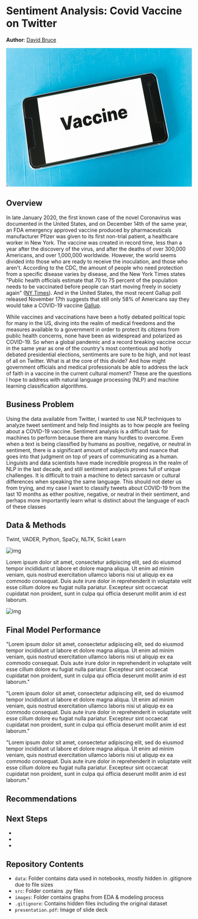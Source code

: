 # Sentiment Analysis: Covid Vaccine on Twitter
**Author**: [David Bruce](mailto:david.bruce14@gmail.com)

<img src="./images/unsplash_winkler.jpg" width="875" height="375" />

## Overview
In late January 2020, the first known case of the novel Coronavirus was documented in the United States, and on December 14th of the same year, an FDA emergency approved vaccine produced by pharmaceuticals manufacturer Pfizer was given to its first non-trial patient, a healthcare worker in New York. The vaccine was created in record time, less than a year after the discovery of the virus, and after the deaths of over 300,000 Americans, and over 1,000,000 worldwide. However, the world seems divided into those who are ready to receive the inoculation, and those who aren't. According to the CDC, the amount of people who need protection from a specific disease varies by disease, and the New York Times states "Public health officials estimate that 70 to 75 percent of the population needs to be vaccinated before people can start moving freely in society again" ([NY Times](https://www.nytimes.com/2020/12/14/well/live/covid-vaccine-questions.html#link-4355ea14)). And in the United States, the most recent Gallup poll released November 17th suggests that still only 58% of Americans say they would take a COVID-19 vaccine [Gallup](https://news.gallup.com/poll/325208/americans-willing-covid-vaccine.aspx). 

While vaccines and vaccinations have been a hotly debated political topic for many in the US, diving into the realm of medical freedoms and the measures available to a government in order to protect its citizens from public health concerns, none have been as widespread and polarized as COVID-19. So when a global pandemic and a record breaking vaccine occur in the same year as one of the country's most contentious and hotly debated presidential elections, sentiments are sure to be high, and not least of all on Twitter. What is at the core of this divide? And how might government officials and medical professionals be able to address the lack of faith in a vaccine in the current cultural moment? These are the questions I hope to address with natural language processing (NLP) and machine learning classification algorithms.

## Business Problem

Using the data available from Twitter, I wanted to use NLP techniques to analyze tweet sentiment and help find insights as to how people are feeling about a COVID-19 vaccine. Sentiment analysis is a difficult task for machines to perform because there are many hurdles to overcome. Even when a text is being classified by humans as positive, negative, or neutral in sentiment, there is a significant amount of subjectivity and nuance that goes into that judgment on top of years of communicating as a human. Linguists and data scientists have made incredible progress in the realm of NLP in the last decade, and still sentiment analysis proves full of unique challenges. It is difficult to train a machine to detect sarcasm or cultural differences when speaking the same language. This should not deter us from trying, and my case I want to classify tweets about COVID-19 from the last 10 months as either positive, negative, or neutral in their sentiment, and perhaps more importantly learn what is distinct about the language of each of these classes

## Data & Methods

Twint, VADER, Python, SpaCy, NLTK, Scikit Learn

![img](./images/)

Lorem ipsum dolor sit amet, consectetur adipiscing elit, sed do eiusmod tempor incididunt ut labore et dolore magna aliqua. Ut enim ad minim veniam, quis nostrud exercitation ullamco laboris nisi ut aliquip ex ea commodo consequat. Duis aute irure dolor in reprehenderit in voluptate velit esse cillum dolore eu fugiat nulla pariatur. Excepteur sint occaecat cupidatat non proident, sunt in culpa qui officia deserunt mollit anim id est laborum.



![img](./visualizations/LA_Volume_of_Crime_Trend_boxplot.png)



## Final Model Performance

"Lorem ipsum dolor sit amet, consectetur adipiscing elit, sed do eiusmod tempor incididunt ut labore et dolore magna aliqua. Ut enim ad minim veniam, quis nostrud exercitation ullamco laboris nisi ut aliquip ex ea commodo consequat. Duis aute irure dolor in reprehenderit in voluptate velit esse cillum dolore eu fugiat nulla pariatur. Excepteur sint occaecat cupidatat non proident, sunt in culpa qui officia deserunt mollit anim id est laborum."

"Lorem ipsum dolor sit amet, consectetur adipiscing elit, sed do eiusmod tempor incididunt ut labore et dolore magna aliqua. Ut enim ad minim veniam, quis nostrud exercitation ullamco laboris nisi ut aliquip ex ea commodo consequat. Duis aute irure dolor in reprehenderit in voluptate velit esse cillum dolore eu fugiat nulla pariatur. Excepteur sint occaecat cupidatat non proident, sunt in culpa qui officia deserunt mollit anim id est laborum."

"Lorem ipsum dolor sit amet, consectetur adipiscing elit, sed do eiusmod tempor incididunt ut labore et dolore magna aliqua. Ut enim ad minim veniam, quis nostrud exercitation ullamco laboris nisi ut aliquip ex ea commodo consequat. Duis aute irure dolor in reprehenderit in voluptate velit esse cillum dolore eu fugiat nulla pariatur. Excepteur sint occaecat cupidatat non proident, sunt in culpa qui officia deserunt mollit anim id est laborum."

## Recommendations


## Next Steps
-
-
-


## Repository Contents
- `data`: Folder contains data used in notebooks, mostly hidden in .gitignore due to file sizes
- `src`: Folder contains .py files
- `images`: Folder contains graphs from EDA & modeling process
- `.gitignore`: Contains hidden files including the original dataset
- `presentation.pdf`: Image of slide deck
